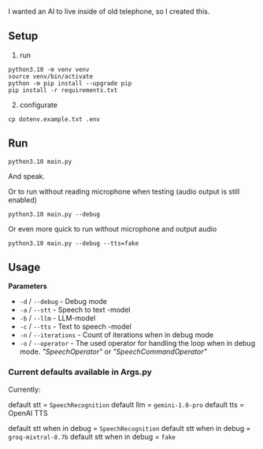 I wanted an AI to live inside of old telephone, so I created this.

## Setup
1. run
```
python3.10 -m venv venv
source venv/bin/activate
python -m pip install --upgrade pip
pip install -r requirements.txt
```
2. configurate
```
cp dotenv.example.txt .env
```

## Run
```
python3.10 main.py
```
And speak.

Or to run without reading microphone when testing (audio output is still enabled)
```
python3.10 main.py --debug
```

Or even more quick to run without microphone and output audio
```
python3.10 main.py --debug --tts=fake
```

## Usage

**Parameters**
- `-d` / `--debug` - Debug mode
- `-a` / `--stt` - Speech to text -model
- `-b` / `--llm` - LLM-model
- `-c` / `--tts` - Text to speech -model
- `-n` / `--iterations` - Count of iterations when in debug mode
- `-o` / `--operator` - The used operator for handling the loop when in debug mode. *"SpeechOperator"* or *"SpeechCommandOperator"*

### Current defaults available in Args.py
Currently:

default stt = `SpeechRecognition`
default llm = `gemini-1.0-pro`
default tts = OpenAI TTS

default stt when in debug = `SpeechRecognition`
default stt when in debug = `groq-mixtral-8.7b`
default stt when in debug = `fake`
